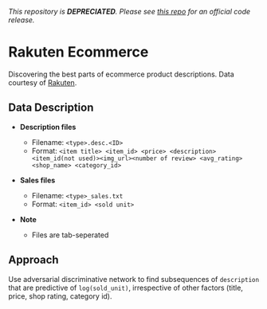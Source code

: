 _This repository is **DEPRECIATED**. 
Please see [this repo](https://github.com/rpryzant/deconfounded_lexicon_induction) for an official code release._


# Rakuten Ecommerce
Discovering the best parts of ecommerce product descriptions. Data courtesy of [Rakuten](http://global.rakuten.com/en/). 


## Data Description

* **Description files**
  * Filename: `<type>.desc.<ID>`
  * Format: `<item title> <item_id> <price> <description> <item_id(not used)><img_url><number of review> <avg_rating> <shop_name> <category_id>`

* **Sales files**
   * Filename: `<type>_sales.txt`
   * Format: `<item_id> <sold unit>`
   
* **Note**
   * Files are tab-seperated
   
## Approach

Use adversarial discriminative network to find subsequences of `description` that are predictive of `log(sold_unit)`, irrespective of other factors (title, price, shop rating, category id).

